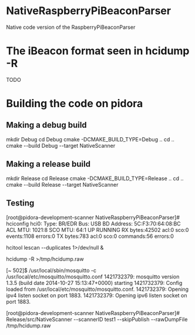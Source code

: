 # NativeRaspberryPiBeaconParser
Native code version of the RaspberryPiBeaconParser

# The iBeacon format seen in hcidump -R
TODO

# Building the code on pidora

## Making a debug build
mkdir Debug
cd Debug
cmake -DCMAKE_BUILD_TYPE=Debug ..
cd ..
cmake --build Debug --target NativeScanner

## Making a release build
mkdir Release
cd Release
cmake -DCMAKE_BUILD_TYPE=Release ..
cd ..
cmake --build Release --target NativeScanner

## Testing
[root@pidora-development-scanner NativeRaspberryPiBeaconParser]# hciconfig
hci0:	Type: BR/EDR  Bus: USB
	BD Address: 5C:F3:70:64:08:BC  ACL MTU: 1021:8  SCO MTU: 64:1
	UP RUNNING 
	RX bytes:42502 acl:0 sco:0 events:1108 errors:0
	TX bytes:783 acl:0 sco:0 commands:56 errors:0

hcitool lescan --duplicates 1>/dev/null &

hcidump -R >/tmp/hcidump.raw

[~ 502]$ /usr/local/sbin/mosquitto -c /usr/local/etc/mosquitto/mosquitto.conf
1421732379: mosquitto version 1.3.5 (build date 2014-10-27 15:13:47+0000) starting
1421732379: Config loaded from /usr/local/etc/mosquitto/mosquitto.conf.
1421732379: Opening ipv4 listen socket on port 1883.
1421732379: Opening ipv6 listen socket on port 1883.

[root@pidora-development-scanner NativeRaspberryPiBeaconParser]# Release/src/NativeScanner --scannerID test1 --skipPublish --rawDumpFile /tmp/hcidump.raw 

